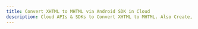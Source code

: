---title: Convert XHTML to MHTML via Android SDK in Clouddescription: Cloud APIs & SDKs to Convert XHTML to MHTML. Also Create, Edit & Render Microsoft Word & OpenOffice documents in the Cloud.---